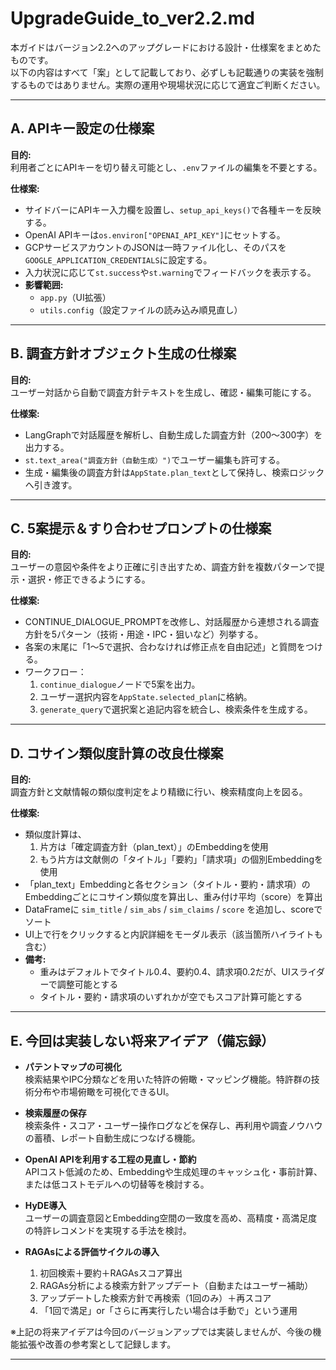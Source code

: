 
# UpgradeGuide_to_ver2.2.md

本ガイドはバージョン2.2へのアップグレードにおける設計・仕様案をまとめたものです。  
以下の内容はすべて「案」として記載しており、必ずしも記載通りの実装を強制するものではありません。実際の運用や現場状況に応じて適宜ご判断ください。

---

## A. APIキー設定の仕様案

**目的:**  
利用者ごとにAPIキーを切り替え可能とし、`.env`ファイルの編集を不要とする。

**仕様案:**  
- サイドバーにAPIキー入力欄を設置し、`setup_api_keys()`で各種キーを反映する。
- OpenAI APIキーは`os.environ["OPENAI_API_KEY"]`にセットする。
- GCPサービスアカウントのJSONは一時ファイル化し、そのパスを`GOOGLE_APPLICATION_CREDENTIALS`に設定する。
- 入力状況に応じて`st.success`や`st.warning`でフィードバックを表示する。
- **影響範囲:**  
    - `app.py`（UI拡張）
    - `utils.config`（設定ファイルの読み込み順見直し）

---

## B. 調査方針オブジェクト生成の仕様案

**目的:**  
ユーザー対話から自動で調査方針テキストを生成し、確認・編集可能にする。

**仕様案:**  
- LangGraphで対話履歴を解析し、自動生成した調査方針（200〜300字）を出力する。
- `st.text_area("調査方針（自動生成）")`でユーザー編集も許可する。
- 生成・編集後の調査方針は`AppState.plan_text`として保持し、検索ロジックへ引き渡す。

---

## C. 5案提示＆すり合わせプロンプトの仕様案

**目的:**  
ユーザーの意図や条件をより正確に引き出すため、調査方針を複数パターンで提示・選択・修正できるようにする。

**仕様案:**  
- CONTINUE_DIALOGUE_PROMPTを改修し、対話履歴から連想される調査方針を5パターン（技術・用途・IPC・狙いなど）列挙する。
- 各案の末尾に「1〜5で選択、合わなければ修正点を自由記述」と質問をつける。
- ワークフロー：
    1. `continue_dialogue`ノードで5案を出力。
    2. ユーザー選択内容を`AppState.selected_plan`に格納。
    3. `generate_query`で選択案と追記内容を統合し、検索条件を生成する。

---

## D. コサイン類似度計算の改良仕様案

**目的:**  
調査方針と文献情報の類似度判定をより精緻に行い、検索精度向上を図る。

**仕様案:**  
- 類似度計算は、  
    1. 片方は「確定調査方針（plan_text）」のEmbeddingを使用  
    2. もう片方は文献側の「タイトル」「要約」「請求項」の個別Embeddingを使用
- 「plan_text」Embeddingと各セクション（タイトル・要約・請求項）のEmbeddingごとにコサイン類似度を算出し、重み付け平均（score）を算出
- DataFrameに `sim_title` / `sim_abs` / `sim_claims` / `score` を追加し、scoreでソート
- UI上で行をクリックすると内訳詳細をモーダル表示（該当箇所ハイライトも含む）
- **備考:**
    - 重みはデフォルトでタイトル0.4、要約0.4、請求項0.2だが、UIスライダーで調整可能とする
    - タイトル・要約・請求項のいずれかが空でもスコア計算可能とする

---

## E. 今回は実装しない将来アイデア（備忘録）

- **パテントマップの可視化**  
  検索結果やIPC分類などを用いた特許の俯瞰・マッピング機能。特許群の技術分布や市場俯瞰を可視化できるUI。

- **検索履歴の保存**  
  検索条件・スコア・ユーザー操作ログなどを保存し、再利用や調査ノウハウの蓄積、レポート自動生成につなげる機能。

- **OpenAI APIを利用する工程の見直し・節約**  
  APIコスト低減のため、Embeddingや生成処理のキャッシュ化・事前計算、または低コストモデルへの切替等を検討する。

- **HyDE導入**  
  ユーザーの調査意図とEmbedding空間の一致度を高め、高精度・高満足度の特許レコメンドを実現する手法を検討。

- **RAGAsによる評価サイクルの導入**  
    1. 初回検索＋要約＋RAGAsスコア算出  
    2. RAGAs分析による検索方針アップデート（自動またはユーザー補助）  
    3. アップデートした検索方針で再検索（1回のみ）＋再スコア  
    4. 「1回で満足」or「さらに再実行したい場合は手動で」という運用

※上記の将来アイデアは今回のバージョンアップでは実装しませんが、今後の機能拡張や改善の参考案として記録します。

---
